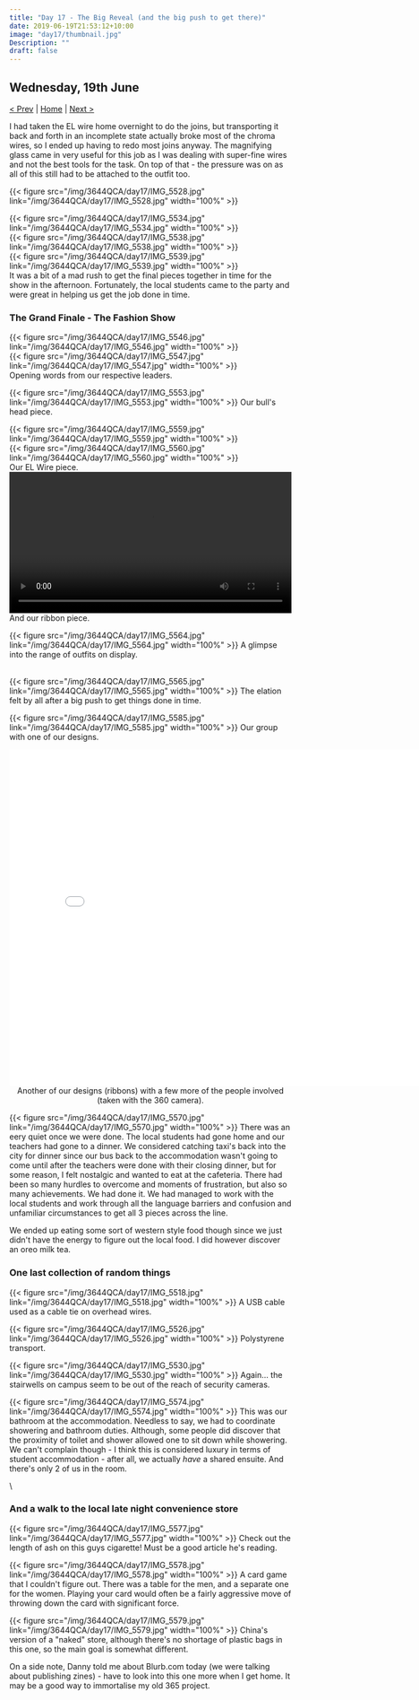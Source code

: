 ```yaml
---
title: "Day 17 - The Big Reveal (and the big push to get there)"
date: 2019-06-19T21:53:12+10:00
image: "day17/thumbnail.jpg"
Description: ""
draft: false
---
```


Wednesday, 19th June
---
[< Prev](../day16) | [Home](..) | [Next >](../day18)

I had taken the EL wire home overnight to do the joins, but transporting it back and forth in an incomplete state actually broke most of the chroma wires, so I ended up having to redo most joins anyway.  The magnifying glass came in very useful for this job as I was dealing with super-fine wires and not the best tools for the task.  On top of that - the pressure was on as all of this still had to be attached to the outfit too.  

{{< figure src="/img/3644QCA/day17/IMG_5528.jpg" link="/img/3644QCA/day17/IMG_5528.jpg" width="100%" >}}

<div class="row">
    <div class="4u 12u$(medium)">
        {{< figure src="/img/3644QCA/day17/IMG_5534.jpg" link="/img/3644QCA/day17/IMG_5534.jpg" width="100%" >}}
    </div>
    <div class="4u 12u$(medium)">
        {{< figure src="/img/3644QCA/day17/IMG_5538.jpg" link="/img/3644QCA/day17/IMG_5538.jpg" width="100%" >}}
    </div>
    <div class="4u 12u$(medium)">
        {{< figure src="/img/3644QCA/day17/IMG_5539.jpg" link="/img/3644QCA/day17/IMG_5539.jpg" width="100%" >}}
    </div>
</div>
It was a bit of a mad rush to get the final pieces together in time for the show in the afternoon.  Fortunately, the local students came to the party and were great in helping us get the job done in time.  

### The Grand Finale - The Fashion Show

<div class="row">
    <div class="6u 12u$(medium)">
        {{< figure src="/img/3644QCA/day17/IMG_5546.jpg" link="/img/3644QCA/day17/IMG_5546.jpg" width="100%" >}}
    </div>
    <div class="6u 12u$(medium)">
        {{< figure src="/img/3644QCA/day17/IMG_5547.jpg" link="/img/3644QCA/day17/IMG_5547.jpg" width="100%" >}}
    </div>
</div>
Opening words from our respective leaders.  
        
{{< figure src="/img/3644QCA/day17/IMG_5553.jpg" link="/img/3644QCA/day17/IMG_5553.jpg" width="100%" >}}
Our bull's head piece.  

<div class="row">
    <div class="7u 12u$(medium)">
        {{< figure src="/img/3644QCA/day17/IMG_5559.jpg" link="/img/3644QCA/day17/IMG_5559.jpg" width="100%" >}}
    </div>
    <div class="5u 12u$(medium)">
        {{< figure src="/img/3644QCA/day17/IMG_5560.jpg" link="/img/3644QCA/day17/IMG_5560.jpg" width="100%" >}}
    </div>
</div>
Our EL Wire piece.  
        
<video width="100%" controls>
    <source src="/img/3644QCA/day17/IMG_5551.mp4" type="video/mp4">
    Your browser does not support the video tag.
</video>
And our ribbon piece.

{{< figure src="/img/3644QCA/day17/IMG_5564.jpg" link="/img/3644QCA/day17/IMG_5564.jpg" width="100%" >}}
A glimpse into the range of outfits on display.  

\
{{< figure src="/img/3644QCA/day17/IMG_5565.jpg" link="/img/3644QCA/day17/IMG_5565.jpg" width="100%" >}}
The elation felt by all after a big push to get things done in time.  

{{< figure src="/img/3644QCA/day17/IMG_5585.jpg" link="/img/3644QCA/day17/IMG_5585.jpg" width="100%" >}}
Our group with one of our designs.

<center>
    <iframe width="800" height="600" allowfullscreen style="border-style:none;" src="/pannellum/pannellum.htm#panorama=/img/3644QCA/day17/R0010147.JPG&amp;autoLoad=true&amp;autoRotate=-5"></iframe>
    <br>
    Another of our designs (ribbons) with a few more of the people involved (taken with the 360 camera).
</center>

{{< figure src="/img/3644QCA/day17/IMG_5570.jpg" link="/img/3644QCA/day17/IMG_5570.jpg" width="100%" >}}
There was an eery quiet once we were done.  The local students had gone home and our teachers had gone to a dinner.  We considered catching taxi's back into the city for dinner since our bus back to the accommodation wasn't going to come until after the teachers were done with their closing dinner, but for some reason, I felt nostalgic and wanted to eat at the cafeteria.  There had been so many hurdles to overcome and moments of frustration, but also so many achievements.  We had done it.  We had managed to work with the local students and work through all the language barriers and confusion and unfamiliar circumstances to get all 3 pieces across the line.  

We ended up eating some sort of western style food though since we just didn't have the energy to figure out the local food.  I did however discover an oreo milk tea.

### One last collection of random things

{{< figure src="/img/3644QCA/day17/IMG_5518.jpg" link="/img/3644QCA/day17/IMG_5518.jpg" width="100%" >}}
A USB cable used as a cable tie on overhead wires.

{{< figure src="/img/3644QCA/day17/IMG_5526.jpg" link="/img/3644QCA/day17/IMG_5526.jpg" width="100%" >}}
Polystyrene transport.

{{< figure src="/img/3644QCA/day17/IMG_5530.jpg" link="/img/3644QCA/day17/IMG_5530.jpg" width="100%" >}}
Again... the stairwells on campus seem to be out of the reach of security cameras.

{{< figure src="/img/3644QCA/day17/IMG_5574.jpg" link="/img/3644QCA/day17/IMG_5574.jpg" width="100%" >}}
This was our bathroom at the accommodation.  Needless to say, we had to coordinate showering and bathroom duties.  Although, some people did discover that the proximity of toilet and shower allowed one to sit down while showering.  We can't complain though - I think this is considered luxury in terms of student accommodation - after all, we actually _have_ a shared ensuite.  And there's only 2 of us in the room.  

\

### And a walk to the local late night convenience store

{{< figure src="/img/3644QCA/day17/IMG_5577.jpg" link="/img/3644QCA/day17/IMG_5577.jpg" width="100%" >}}
Check out the length of ash on this guys cigarette!  Must be a good article he's reading. 

{{< figure src="/img/3644QCA/day17/IMG_5578.jpg" link="/img/3644QCA/day17/IMG_5578.jpg" width="100%" >}}
A card game that I couldn't figure out.  There was a table for the men, and a separate one for the women.  Playing your card would often be a fairly aggressive move of throwing down the card with significant force.  

{{< figure src="/img/3644QCA/day17/IMG_5579.jpg" link="/img/3644QCA/day17/IMG_5579.jpg" width="100%" >}}
China's version of a "naked" store, although there's no shortage of plastic bags in this one, so the main goal is somewhat different.

On a side note, Danny told me about Blurb.com today (we were talking about publishing zines) - have to look into this one more when I get home.  It may be a good way to immortalise my old 365 project.

